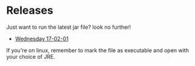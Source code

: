 # Releases

Just want to run the latest jar file? look no further!

- [Wednesday 17-02-01](Releases/17-02-01_engineer.jar)

If you're on linux, remember to mark the file as executable and open with your choice of JRE.
